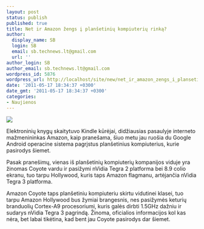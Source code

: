 ```yaml
---
layout: post
status: publish
published: true
title: Net ir Amazon žengs į planšetinių kompiuterių rinką?
author:
  display_name: SB
  login: SB
  email: sb.technews.lt@gmail.com
  url: ''
author_login: SB
author_email: sb.technews.lt@gmail.com
wordpress_id: 5876
wordpress_url: http://localhost/site/new/net_ir_amazon_zengs_i_plansetiniu_kompiuteriu_rinka/
date: '2011-05-17 18:34:37 +0300'
date_gmt: '2011-05-17 18:34:37 +0300'
categories:
- Naujienos
---
```

<div class="imgright"><img src="http://technews.lt/upload/amazon-tablet_550x413.jpg"  /></div>
<p>Elektroninių knygų skaitytuvo Kindle kūrėjai, didžiausias pasaulyje interneto mažmenininkas Amazon, kaip pranešama, šiuo metu jau ruošia du Google Android operacine sistema pagrįstus planšetinius kompiuterius, kurie pasirodys šiemet.</p>
<p>Pasak pranešimų, vienas iš planšetinių kompiuterių kompanijos viduje yra žinomas Coyote vardu ir pasižymi nVidia Tegra 2 platforma bei 8.9 colio ekranu, tuo tarpu Hollywood, kuris taps Amazon flagmanu, artėjančia nVidia Tegra 3 platforma.</p>
<p>Amazon Coyote taps planšetiniu kompiuteriu skirtu vidutinei klasei, tuo tarpu Amazon Hollywood bus žymiai brangesnis, nes pasižymės keturių branduolių Cortex-A9 procesoriumi, kuris galės dirbti 1.5GHz dažniu ir sudarys nVidia Tegra 3 pagrindą. Žinoma, oficialios informacijos kol kas nėra, bet labai tikėtina, kad bent jau Coyote pasirodys dar šiemet.<br /></p>
